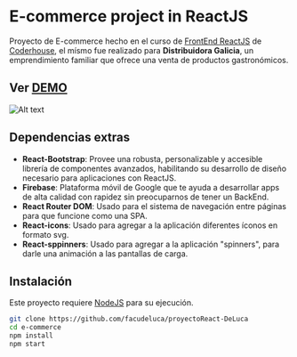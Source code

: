 # E-commerce project in ReactJS

Proyecto de E-commerce hecho en el curso de [FrontEnd ReactJS](https://www.coderhouse.com/online/reactjs) de [Coderhouse](https://www.coderhouse.com), el mísmo fue realizado para **Distribuidora Galicia**, un emprendimiento familiar que ofrece una venta de productos gastronómicos.


## Ver [DEMO](https://distribuidoragalicia.netlify.app/)
![ Alt text](./demo.gif)

## Dependencias extras

- **React-Bootstrap**: Provee una robusta, personalizable y accesible librería de componentes avanzados, habilitando su desarrollo de diseño necesario para aplicaciones con ReactJS.
- **Firebase**: Plataforma móvil de Google que te ayuda a desarrollar apps de alta calidad con rapidez sin preocuparnos de tener un BackEnd.
- **React Router DOM**: Usado para el sistema de navegación entre páginas para que funcione como una SPA.
- **React-icons**: Usado para agregar a la aplicación diferentes íconos en formato svg.
- **React-sppinners**: Usado para agregar a la aplicación "spinners", para darle una animación a las pantallas de carga.

## Instalación

Este proyecto requiere [NodeJS](https://nodejs.org/) para su ejecución.

```bash
git clone https://github.com/facudeluca/proyectoReact-DeLuca
cd e-commerce
npm install
npm start
```